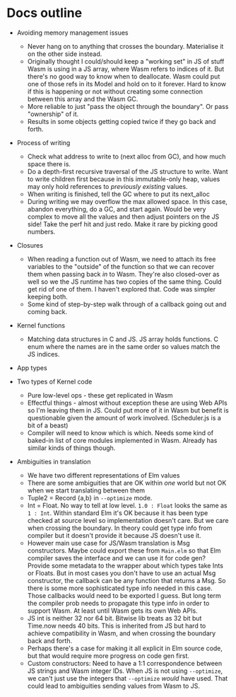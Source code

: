 # Docs outline

- Avoiding memory management issues

  - Never hang on to anything that crosses the boundary. Materialise it on the other side instead.
  - Originally thought I could/should keep a "working set" in JS of stuff Wasm is using in a JS array, where Wasm refers to indices of it. But there's no good way to know when to deallocate. Wasm could put one of those refs in its Model and hold on to it forever. Hard to know if this is happening or not without creating some connection between this array and the Wasm GC.
  - More reliable to just "pass the object through the boundary". Or pass "ownership" of it.
  - Results in some objects getting copied twice if they go back and forth.

- Process of writing

  - Check what address to write to (next alloc from GC), and how much space there is.
  - Do a depth-first recursive traversal of the JS structure to write. Want to write children first because in this immutable-only heap, values may only hold references to _previously existing_ values.
  - When writing is finished, tell the GC where to put its next_alloc
  - During writing we may overflow the max allowed space. In this case, abandon everything, do a GC, and start again. Would be very complex to move all the values and then adjust pointers on the JS side! Take the perf hit and just redo. Make it rare by picking good numbers.

- Closures

  - When reading a function out of Wasm, we need to attach its free variables to the "outside" of the function so that we can recover them when passing back _in_ to Wasm. They're also closed-over as well so we the JS runtime has two copies of the same thing. Could get rid of one of them. I haven't explored that. Code was simpler keeping both.
  - Some kind of step-by-step walk through of a callback going out and coming back.

- Kernel functions

  - Matching data structures in C and JS. JS array holds functions. C enum where the names are in the same order so values match the JS indices.

- App types

* Two types of Kernel code

  - Pure low-level ops - these get replicated in Wasm
  - Effectful things - almost without exception these are using Web APIs so I'm leaving them in JS. Could put more of it in Wasm but benefit is questionable given the amount of work involved. (Scheduler.js is a bit of a beast)
  - Compiler will need to know which is which. Needs some kind of baked-in list of core modules implemented in Wasm. Already has similar kinds of things though.

* Ambiguities in translation
  - We have two different representations of Elm values
  - There are some ambiguities that are OK within _one_ world but not OK when we start translating between them
  - Tuple2 = Record {a,b} in `--optimize` mode.
  - Int = Float. No way to tell at low level. `1.0 : Float` looks the same as `1 : Int`. Within standard Elm it's OK because it has been type checked at source level so implementation doesn't care. But we care when crossing the boundary. In theory could get type info from compiler but it doesn't provide it because JS doesn't use it.
  - However main use case for JS/Wasm translation is Msg constructors. Maybe could export these from `Main.elm` so that Elm compiler saves the interface and we can use it for code gen? Provide some metadata to the wrapper about which types take Ints or Floats. But in most cases you don't have to use an actual Msg constructor, the callback can be any function that returns a Msg. So there is some more sophisticated type info needed in this case. Those callbacks would need to be exported I guess. But long term the compiler prob needs to propagate this type info in order to support Wasm. At least until Wasm gets its own Web APIs.
  - JS int is neither 32 nor 64 bit. Bitwise lib treats as 32 bit but Time.now needs 40 bits. This is inherited from JS but hard to achieve compatibility in Wasm, and when crossing the boundary back and forth.
  - Perhaps there's a case for making it all explicit in Elm source code, but that would require more progress on code gen first.
  - Custom constructors: Need to have a 1:1 correspondence between JS strings and Wasm integer IDs. When JS is not using `--optimize`, we can't just use the integers that `--optimize` _would_ have used. That could lead to ambiguities sending values from Wasm to JS.
